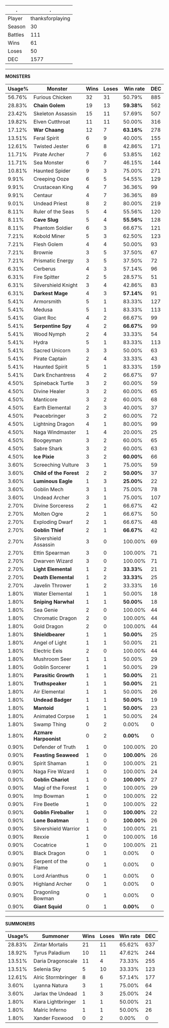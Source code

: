 .|.
|-|-
Player|thanksforplaying
Season|30
Battles|111
Wins|61
Loses|50
DEC|1577

---
**MONSTERS**

Usage%|Monster|Wins|Loses|Win rate|DEC|
-|-|-|-|-|-|
56.76%|Furious Chicken|32|31|50.79%|885|
28.83%|**Chain Golem**|19|13|**59.38%**|562|
23.42%|Skeleton Assassin|15|11|57.69%|507|
19.82%|Elven Cutthroat|11|11|50.00%|316|
17.12%|**War Chaang**|12|7|**63.16%**|278|
13.51%|Feral Spirit|6|9|40.00%|155|
12.61%|Twisted Jester|6|8|42.86%|171|
11.71%|Pirate Archer|7|6|53.85%|162|
11.71%|Sea Monster|6|7|46.15%|144|
10.81%|Haunted Spider|9|3|75.00%|271|
9.91%|Creeping Ooze|6|5|54.55%|129|
9.91%|Crustacean King|4|7|36.36%|99|
9.91%|Centaur|4|7|36.36%|89|
9.01%|Undead Priest|8|2|80.00%|219|
8.11%|Ruler of the Seas|5|4|55.56%|120|
8.11%|**Cave Slug**|5|4|**55.56%**|128|
8.11%|Phantom Soldier|6|3|66.67%|121|
7.21%|Kobold Miner|5|3|62.50%|123|
7.21%|Flesh Golem|4|4|50.00%|93|
7.21%|Brownie|3|5|37.50%|67|
7.21%|Prismatic Energy|3|5|37.50%|72|
6.31%|Cerberus|4|3|57.14%|96|
6.31%|Fire Spitter|2|5|28.57%|51|
6.31%|Silvershield Knight|3|4|42.86%|83|
6.31%|**Darkest Mage**|4|3|**57.14%**|91|
5.41%|Armorsmith|5|1|83.33%|127|
5.41%|Medusa|5|1|83.33%|113|
5.41%|Giant Roc|4|2|66.67%|99|
5.41%|**Serpentine Spy**|4|2|**66.67%**|99|
5.41%|Wood Nymph|2|4|33.33%|54|
5.41%|Hydra|5|1|83.33%|113|
5.41%|Sacred Unicorn|3|3|50.00%|63|
5.41%|Pirate Captain|2|4|33.33%|43|
5.41%|Haunted Spirit|5|1|83.33%|159|
5.41%|Dark Enchantress|4|2|66.67%|97|
4.50%|Spineback Turtle|3|2|60.00%|59|
4.50%|Divine Healer|3|2|60.00%|65|
4.50%|Manticore|3|2|60.00%|68|
4.50%|Earth Elemental|2|3|40.00%|37|
4.50%|Peacebringer|3|2|60.00%|72|
4.50%|Lightning Dragon|4|1|80.00%|99|
4.50%|Naga Windmaster|1|4|20.00%|25|
4.50%|Boogeyman|3|2|60.00%|65|
4.50%|Sabre Shark|3|2|60.00%|63|
4.50%|**Ice Pixie**|3|2|**60.00%**|66|
3.60%|Screeching Vulture|3|1|75.00%|59|
3.60%|**Child of the Forest**|2|2|**50.00%**|37|
3.60%|**Luminous Eagle**|1|3|**25.00%**|22|
3.60%|Goblin Mech|3|1|75.00%|78|
3.60%|Undead Archer|3|1|75.00%|107|
2.70%|Divine Sorceress|2|1|66.67%|42|
2.70%|Molten Ogre|2|1|66.67%|50|
2.70%|Exploding Dwarf|2|1|66.67%|48|
2.70%|**Goblin Thief**|2|1|**66.67%**|42|
2.70%|Silvershield Assassin|3|0|100.00%|69|
2.70%|Ettin Spearman|3|0|100.00%|71|
2.70%|Dwarven Wizard|3|0|100.00%|71|
2.70%|**Light Elemental**|1|2|**33.33%**|21|
2.70%|**Death Elemental**|1|2|**33.33%**|25|
2.70%|Javelin Thrower|1|2|33.33%|16|
1.80%|Water Elemental|1|1|50.00%|18|
1.80%|**Sniping Narwhal**|1|1|**50.00%**|18|
1.80%|Sea Genie|2|0|100.00%|44|
1.80%|Chromatic Dragon|2|0|100.00%|44|
1.80%|Gold Dragon|2|0|100.00%|44|
1.80%|**Shieldbearer**|1|1|**50.00%**|25|
1.80%|Angel of Light|1|1|50.00%|21|
1.80%|Electric Eels|2|0|100.00%|44|
1.80%|Mushroom Seer|1|1|50.00%|29|
1.80%|Goblin Sorcerer|1|1|50.00%|29|
1.80%|**Parasitic Growth**|1|1|**50.00%**|21|
1.80%|**Truthspeaker**|1|1|**50.00%**|21|
1.80%|Air Elemental|1|1|50.00%|26|
1.80%|**Undead Badger**|1|1|**50.00%**|19|
1.80%|**Mantoid**|1|1|**50.00%**|23|
1.80%|Animated Corpse|1|1|50.00%|24|
1.80%|Swamp Thing|0|2|0.00%|0|
1.80%|**Azmare Harpoonist**|0|2|**0.00%**|0|
0.90%|Defender of Truth|1|0|100.00%|20|
0.90%|**Feasting Seaweed**|1|0|**100.00%**|26|
0.90%|Spirit Shaman|1|0|100.00%|21|
0.90%|Naga Fire Wizard|1|0|100.00%|24|
0.90%|**Goblin Chariot**|1|0|**100.00%**|27|
0.90%|Magi of the Forest|1|0|100.00%|29|
0.90%|Imp Bowman|1|0|100.00%|22|
0.90%|Fire Beetle|1|0|100.00%|22|
0.90%|**Goblin Fireballer**|1|0|**100.00%**|22|
0.90%|**Lone Boatman**|1|0|**100.00%**|26|
0.90%|Silvershield Warrior|1|0|100.00%|21|
0.90%|Rexxie|1|0|100.00%|16|
0.90%|Cocatrice|1|0|100.00%|21|
0.90%|Black Dragon|0|1|0.00%|0|
0.90%|Serpent of the Flame|0|1|0.00%|0|
0.90%|Lord Arianthus|0|1|0.00%|0|
0.90%|Highland Archer|0|1|0.00%|0|
0.90%|Dragonling Bowman|0|1|0.00%|0|
0.90%|**Giant Squid**|0|1|**0.00%**|0|

---
**SUMMONERS**

Usage%|Summoner|Wins|Loses|Win rate|DEC|
-|-|-|-|-|-|
28.83%|Zintar Mortalis|21|11|65.62%|637|
18.92%|Tyrus Paladium|10|11|47.62%|244|
13.51%|Daria Dragonscale|11|4|73.33%|255|
13.51%|Selenia Sky|5|10|33.33%|123|
12.61%|Alric Stormbringer|8|6|57.14%|177|
3.60%|Lyanna Natura|3|1|75.00%|64|
3.60%|Jarlax the Undead|1|3|25.00%|24|
1.80%|Kiara Lightbringer|1|1|50.00%|21|
1.80%|Malric Inferno|1|1|50.00%|26|
1.80%|Xander Foxwood|0|2|0.00%|0|
